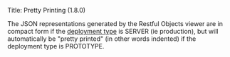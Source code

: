 Title: Pretty Printing (1.8.0)

[//]: # (content copied to _user-guide_xxx)

The JSON representations generated by the Restful Objects viewer are in compact form if the 
[deployment type](../../../reference/deployment-types.html) is SERVER (ie production), but will automatically be 
"pretty printed" (in other words indented) if the deployment type is PROTOTYPE.  
 
